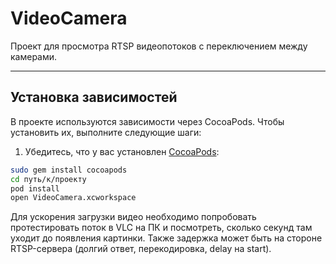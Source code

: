 # VideoCamera

Проект для просмотра RTSP видеопотоков с переключением между камерами.

---

## Установка зависимостей

В проекте используются зависимости через CocoaPods. Чтобы установить их, выполните следующие шаги:

1. Убедитесь, что у вас установлен [CocoaPods](https://cocoapods.org):

```bash
sudo gem install cocoapods
cd путь/к/проекту
pod install
open VideoCamera.xcworkspace
```
Для ускорения загрузки видео необходимо попробовать протестировать поток в VLC на ПК и посмотреть, сколько секунд там уходит до появления картинки.
Также задержка может быть на стороне RTSP-сервера (долгий ответ, перекодировка, delay на start).
